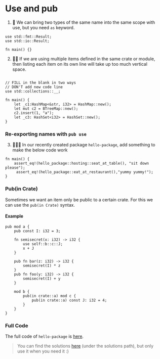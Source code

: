 # Use and pub
1. 🌟 We can bring two types of the same name into the same scope with use, but you need `as` keyword.

```rust,editable
use std::fmt::Result;
use std::io::Result;

fn main() {}
```

2. 🌟🌟 If we are using multiple items defined in the same crate or module, then listing each item on its own line will take up too much vertical space.

```rust,editable

// FILL in the blank in two ways
// DON'T add new code line
use std::collections::__;

fn main() {
    let _c1:HashMap<&str, i32> = HashMap::new();
    let mut c2 = BTreeMap::new();
    c2.insert(1, "a");
    let _c3: HashSet<i32> = HashSet::new();
}
```

### Re-exporting names with `pub use`
3. 🌟🌟🌟 In our recently created package `hello-package`, add something to make the below code work
```rust,editable
fn main() {
    assert_eq!(hello_package::hosting::seat_at_table(), "sit down please");
     assert_eq!(hello_package::eat_at_restaurant(),"yummy yummy!");
}
```


### Pub(in Crate) 
Sometimes we want an item only be public to a certain crate. For this we can use the `pub(in Crate)` syntax.

#### Example
```rust,editable
pub mod a {
    pub const I: i32 = 3;

    fn semisecret(x: i32) -> i32 {
        use self::b::c::J;
        x + J
    }

    pub fn bar(z: i32) -> i32 {
        semisecret(I) * z
    }
    pub fn foo(y: i32) -> i32 {
        semisecret(I) + y
    }

    mod b {
        pub(in crate::a) mod c {
            pub(in crate::a) const J: i32 = 4;
        }
    }
}
```

### Full Code
The full code of `hello-package` is [here](https://github.com/sunface/rust-by-practice/tree/master/practices/hello-package).


> You can find the solutions [here](https://github.com/sunface/rust-by-practice) (under the solutions path), but only use it when you need it :)